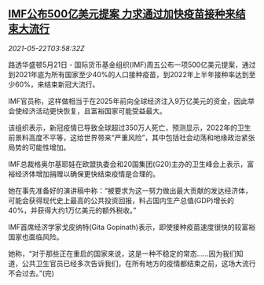 <!--1621657862000-->
[IMF公布500亿美元提案 力求通过加快疫苗接种来结束大流行](https://cn.reuters.com/article/imf-plan-covid-pandemic-vaccine-0522-idCNKCS2D303C)
------

<div><i>2021-05-22T03:58:32Z</i></div><p>路透华盛顿5月21日 - 国际货币基金组织(IMF)周五公布一项500亿美元提案，通过到2021年底为所有国家至少40%的人口接种疫苗，到2022年上半年接种率达到至少60%，来结束新冠大流行。</p><p>IMF官员称，这样做相当于在2025年前向全球经济注入9万亿美元的资金，因此举会使经济活动更快恢复，且富裕国家可能受益最大。</p><p>该组织表示，新冠疫情已导致全球超过350万人死亡，预测显示，2022年的卫生前景料高度不平等，这给世界带来“严重风险”，其中包括社会动荡和地缘政治紧张局势的可能性增加。</p><p>IMF总裁格奥尔基耶娃在欧盟执委会和20国集团(G20)主办的卫生峰会上表示，富裕经济体增加捐赠以确保更快结束疫情是合理的。</p><p>她在事先准备好的演讲稿中称：“被要求为这一努力做出最大贡献的发达经济体，可能会获得现代史上最高的公共投资回报，料占国内生产总值(GDP)增长的40%，并获得大约1万亿美元的额外税收。”</p><p>IMF首席经济学家戈皮纳特(Gita Gopinath)表示，即使接种疫苗速度很快的较富裕国家也面临风险。</p><p>她称，“对于那些正在重启的国家来说，这是一种不稳定的常态……因为我们知道，公共卫生官员已经多次告诉我们，在所有地方的疫情都结束之前，这场大流行不会过去。”(完)</p>
